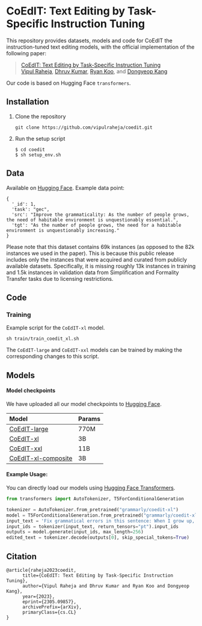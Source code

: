 # CoEdIT: Text Editing by Task-Specific Instruction Tuning

This repository provides datasets, models and code for CoEdIT the instruction-tuned text editing models, with the official implementation of the following paper:
> [CoEdIT: Text Editing by Task-Specific Instruction Tuning](https://arxiv.org/abs/2305.09857) <br>
> [Vipul Raheja](https://github.com/vipulraheja), [Dhruv Kumar](https://github.com/ddhruvkr), [Ryan Koo](https://github.com/kooryan), and [Dongyeop Kang](https://github.com/dykang)

Our code is based on Hugging Face `transformers`.

## Installation
1. Clone the repository
   ```
   git clone https://github.com/vipulraheja/coedit.git
   ```
   
2. Run the setup script
   ```
   $ cd coedit
   $ sh setup_env.sh
   ```

## Data
Available on [Hugging Face](https://huggingface.co/datasets/grammarly/coedit).
Example data point:
```
{
  '_id': 1,
  'task': "gec",
  'src': "Improve the grammaticality: As the number of people grows, the need of habitable environment is unquestionably essential.",
  'tgt': "As the number of people grows, the need for a habitable environment is unquestionably increasing."
}
```
Please note that this dataset contains 69k instances (as opposed to the 82k instances we used in the paper). This is because this public release includes only the instances that were acquired and curated from publicly available datasets. Specifically, it is missing roughly 13k instances in training and 1.5k instances in validation data from Simplification and Formality Transfer tasks due to licensing restrictions.


## Code
### Training
Example script for the `CoEdIT-xl` model. 
```
sh train/train_coedit_xl.sh
```
The `CoEdIT-large` and `CoEdIT-xxl` models can be trained by making the corresponding changes to this script. 

## Models

#### Model checkpoints
We have uploaded all our model checkpoints to [Hugging Face](https://huggingface.co/grammarly). 

| Model         | Params        | 
| :-------------|:-------------  |
| [CoEdIT-large](https://huggingface.co/grammarly/coedit-large)      | 770M  | 
| [CoEdIT-xl](https://huggingface.co/grammarly/coedit-xl)    | 3B  | 
| [CoEdIT-xxl](https://huggingface.co/grammarly/coedit-xxl)    | 11B  | 
| [CoEdIT-xl-composite](https://huggingface.co/grammarly/coedit-xl-composite)    | 3B  |


#### Example Usage:
You can directly load our models using [Hugging Face Transformers](https://github.com/huggingface/transformers).
```python
from transformers import AutoTokenizer, T5ForConditionalGeneration

tokenizer = AutoTokenizer.from_pretrained("grammarly/coedit-xl")
model = T5ForConditionalGeneration.from_pretrained("grammarly/coedit-xl")
input_text = 'Fix grammatical errors in this sentence: When I grow up, I start to understand what he said is quite right.'
input_ids = tokenizer(input_text, return_tensors="pt").input_ids
outputs = model.generate(input_ids, max_length=256)
edited_text = tokenizer.decode(outputs[0], skip_special_tokens=True)
```

## Citation
```
@article{raheja2023coedit,
      title={CoEdIT: Text Editing by Task-Specific Instruction Tuning}, 
      author={Vipul Raheja and Dhruv Kumar and Ryan Koo and Dongyeop Kang},
      year={2023},
      eprint={2305.09857},
      archivePrefix={arXiv},
      primaryClass={cs.CL}
}
```
